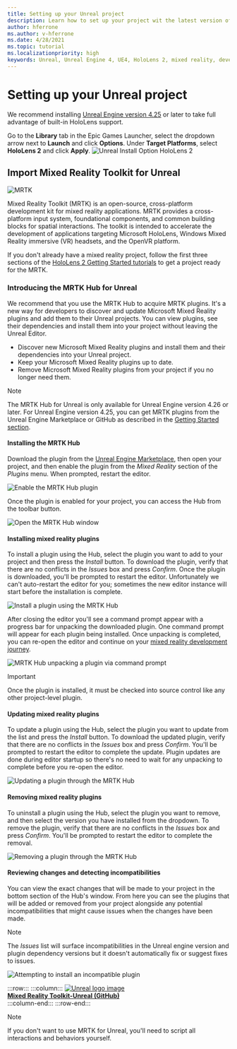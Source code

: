 ```yaml
---
title: Setting up your Unreal project
description: Learn how to set up your project wit the latest version of Unreal Engine and the Mixed Reality Feature Tool.
author: hferrone
ms.author: v-hferrone
ms.date: 4/28/2021
ms.topic: tutorial
ms.localizationpriority: high
keywords: Unreal, Unreal Engine 4, UE4, HoloLens 2, mixed reality, development, features, new project, emulator, documentation, guides, holograms, game development, mixed reality headset, windows mixed reality headset, virtual reality headset, up-to-date, tools, get started, basics, unreal, toolkit, hub, installation, Windows, HoloLens, openxr, mrtk
---
```


# Setting up your Unreal project

We recommend installing [Unreal Engine version 4.25](https://docs.unrealengine.com//GettingStarted/Installation/index.html) or later to take full advantage of built-in HoloLens support.

Go to the **Library** tab in the Epic Games Launcher, select the dropdown arrow next to **Launch** and click **Options**. Under **Target Platforms**, select **HoloLens 2** and click **Apply**.
![Unreal Install Option HoloLens 2](../images/Unreal_Install_Option_HoloLens2.png)

## Import Mixed Reality Toolkit for Unreal

![MRTK](../../design/images/MRTK_UX_Hero.png)

Mixed Reality Toolkit (MRTK) is an open-source, cross-platform development kit for mixed reality applications. MRTK provides a cross-platform input system, foundational components, and common building blocks for spatial interactions. The toolkit is intended to accelerate the development of applications targeting Microsoft HoloLens, Windows Mixed Reality immersive (VR) headsets, and the OpenVR platform.

If you don't already have a mixed reality project, follow the first three sections of the [HoloLens 2 Getting Started tutorials](tutorials/unreal-uxt-ch1.md) to get a project ready for the MRTK.

### Introducing the MRTK Hub for Unreal

We recommend that you use the MRTK Hub to acquire MRTK plugins. It's a new way for developers to discover and update Microsoft Mixed Reality plugins and add them to their Unreal projects. You can view plugins, see their dependencies and install them into your project without leaving the Unreal Editor.

- Discover new Microsoft Mixed Reality plugins and install them and their dependencies into your Unreal project.
- Keep your Microsoft Mixed Reality plugins up to date.
- Remove Microsoft Mixed Reality plugins from your project if you no longer need them.

> [!NOTE]
> The MRTK Hub for Unreal is only available for Unreal Engine version 4.26 or later. For Unreal Engine version 4.25, you can get MRTK plugins from the Unreal Engine Marketplace or GitHub as described in the [Getting Started section](unreal-development-overview.md#1-getting-started).

#### Installing the MRTK Hub

Download the plugin from the [Unreal Engine Marketplace](https://www.unrealengine.com/marketplace/en-US/product/mixed-reality-toolkit-hub), then open your project, and then enable the plugin from the _Mixed Reality_ section of the _Plugins_ menu. When prompted, restart the editor.

![Enable the MRTK Hub plugin](images/hub-enable-plugin.png)

Once the plugin is enabled for your project, you can access the Hub from the toolbar button.

![Open the MRTK Hub window](images/hub-toolbar.png)

#### Installing mixed reality plugins

To install a plugin using the Hub, select the plugin you want to add to your project and then press the _Install_ button. To download the plugin, verify that there are no conflicts in the _Issues_ box and press _Confirm_. Once the plugin is downloaded, you'll be prompted to restart the editor. Unfortunately we can't auto-restart the editor for you; sometimes the new editor instance will start before the installation is complete.

![Install a plugin using the MRTK Hub](images/hub-download.png)

After closing the editor you'll see a command prompt appear with a progress bar for unpacking the downloaded plugin. One command prompt will appear for each plugin being installed. Once unpacking is completed, you can re-open the editor and continue on your [mixed reality development journey](unreal-quickstart.md).

![MRTK Hub unpacking a plugin via command prompt](images/hub-unpack.png)

> [!IMPORTANT]
> Once the plugin is installed, it must be checked into source control like any other project-level plugin.

#### Updating mixed reality plugins

To update a plugin using the Hub, select the plugin you want to update from the list and press the _Install_ button. To download the updated plugin, verify that there are no conflicts in the _Issues_ box and press _Confirm_. You'll be prompted to restart the editor to complete the update. Plugin updates are done during editor startup so there's no need to wait for any unpacking to complete before you re-open the editor.

![Updating a plugin through the MRTK Hub](images/hub-update.png)

#### Removing mixed reality plugins

To uninstall a plugin using the Hub, select the plugin you want to remove, and then select the version you have installed from the dropdown. To remove the plugin, verify that there are no conflicts in the _Issues_ box and press _Confirm_. You'll be prompted to restart the editor to complete the removal.

![Removing a plugin through the MRTK Hub](images/hub-remove.png)

#### Reviewing changes and detecting incompatibilities

You can view the exact changes that will be made to your project in the bottom section of the Hub's window. From here you can see the plugins that will be added or removed from your project alongside any potential incompatibilities that might cause issues when the changes have been made.

> [!NOTE]
> The _Issues_ list will surface incompatibilities in the Unreal engine version and plugin dependency versions but it doesn't automatically fix or suggest fixes to issues.

![Attempting to install an incompatible plugin](images/hub-issues.png)

:::row:::
    :::column:::
        <a href="https://github.com/Microsoft/MixedRealityToolkit-Unreal" target="_blank">![Unreal logo image](../images/MRTK-Unreal-Banner.png)<br>**Mixed Reality Toolkit-Unreal (GitHub)**</a><br>
    :::column-end:::
:::row-end:::

> [!NOTE]
> If you don't want to use MRTK for Unreal, you'll need to script all interactions and behaviors yourself.